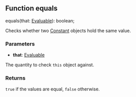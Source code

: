 ## Function equals

equals(that: [Evaluable](reference/v/0.2.1/core/definitions/Evaluable)): boolean;

Checks whether two [Constant](reference/v/0.2.1/core/definitions/Constant) objects
hold the same value.

### Parameters

* **that**: [Evaluable](reference/v/0.2.1/core/definitions/Evaluable)
 
 The quantity to check `this` object against.

### Returns
`true` if the values are equal, `false` otherwise.